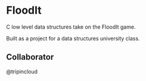 # FloodIt
C low level data structures take on the FloodIt game.

Built as a project for a data structures university class.

## Collaborator
@tripincloud

